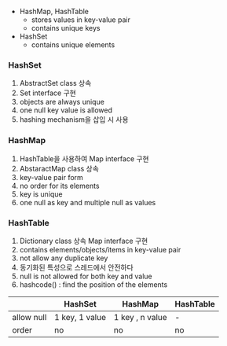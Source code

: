 * HashMap, HashTable
  * stores values in key-value pair
  * contains unique keys
*  HashSet
   *  contains unique elements


### HashSet
   1. AbstractSet class 상속
   2. Set interface 구현
   3. objects are always unique
   4. one null key value is allowed
   5. hashing mechanism을 삽입 시 사용

### HashMap
   1. HashTable을 사용하여 Map interface 구현
   2. AbstaractMap class 상속
   3. key-value pair form
   4. no order for its elements
   5. key is unique
   6. one null as key and multiple null as values

### HashTable
   1. Dictionary class 상속 Map interface 구현
   2. contains elements/objects/items in key-value pair
   3. not allow any duplicate key
   4. 동기화된 특성으로 스레드에서 안전하다
   5. null is not allowed for both key and value
   6. hashcode() : find the position of the elements
    
||HashSet|HashMap|HashTable|
|--|--|--|--|
|allow null |1 key, 1 value	|1 key , n value|-|
|order|	no|	no|	no|



    
		
